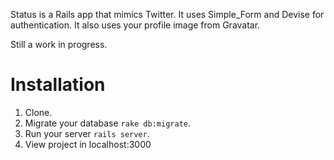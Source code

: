 Status is a Rails app that mimics Twitter. It uses Simple_Form and Devise for authentication. It also uses your profile
image from Gravatar. 

Still a work in progress. 

# Installation 

1. Clone.
2. Migrate your database `rake db:migrate`.
3. Run your server `rails server`.
4. View project in localhost:3000
